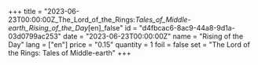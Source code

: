+++
title = "2023-06-23T00:00:00Z_The_Lord_of_the_Rings:_Tales_of_Middle-earth_Rising_of_the_Day_[en]_false"
id = "d4fbcac6-8ac9-44a8-9d1a-03d0799ac253"
date = "2023-06-23T00:00:00Z"
name = "Rising of the Day"
lang = ["en"]
price = "0.15"
quantity = 1
foil = false
set = "The Lord of the Rings: Tales of Middle-earth"
+++
